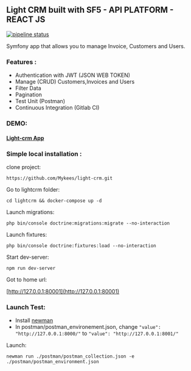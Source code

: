 
## Light CRM built with SF5 - API PLATFORM - REACT JS

[![pipeline status](https://gitlab.com/mykeesr/light-crm/badges/main/pipeline.svg)](https://gitlab.com/mykeesr/light-crm/-/commits/main)

Symfony app that allows you to manage Invoice, Customers and Users.

### Features :
- Authentication with JWT (JSON WEB TOKEN)
- Manage (CRUD) Customers,Invoices and Users
- Filter Data
- Pagination
- Test Unit (Postman)
- Continuous Integration (Gitlab CI)


### DEMO:
#### [Light-crm App](https://light-crm.herokuapp.com/)



### Simple local installation :
clone project:
``` 
https://github.com/Mykees/light-crm.git  
```  
Go to lightcrm folder:
```  
cd lightcrm && docker-compose up -d  
``` 
Launch migrations:
```
php bin/console doctrine:migrations:migrate --no-interaction
```

Launch fixtures:
```
php bin/console doctrine:fixtures:load --no-interaction
```

Start dev-server:
```
npm run dev-server
```

Got to home url:

[http://127.0.0.1:80001](http://127.0.0.1:80001)

### Launch Test:
- Install [newman](https://learning.postman.com/docs/running-collections/using-newman-cli/command-line-integration-with-newman/)
- In postman/postman_environement.json, change ```"value": "http://127.0.0.1:8000/"``` to ```"value": "http://127.0.0.1:8001/"```

Launch:
```
newman run ./postman/postman_collection.json -e ./postman/postman_environment.json
```